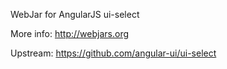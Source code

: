 WebJar for AngularJS ui-select

More info: http://webjars.org

Upstream: https://github.com/angular-ui/ui-select
